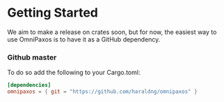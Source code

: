 # Getting Started
We aim to make a release on crates soon, but for now, the easiest way to use OmniPaxos is to have it as a GitHub dependency.
<!-- ## Setting up Rust
It is recommended to run OmniPaxos on a *nightly* version of the Rust toolchain.

We recommend using the [rustup](https://rustup.rs/) tool to easily install the latest nightly version of rust and keep it updated. Instructions should be on the screen once rustup is downloaded.

> **Using the nightly toolchain:** Rustup can be configured to default to the nightly toolchain by running `rustup default nightly`. 

## Cargo

Add OmniPaxos to your cargo project as a dependency:

```toml
[dependencies]
omnipaxos = "LATEST_VERSION"
``` 
The latest version can be found on [crates.io](https://crates.io/crates/omnipaxos). -->

### Github master

<!--You can also point cargo to the latest [Github](https://github.com/haraldng/omnipaxos) master version, instead of a release.  -->
To do so add the following to your Cargo.toml:

```toml
[dependencies]
omnipaxos = { git = "https://github.com/haraldng/omnipaxos" }
```
